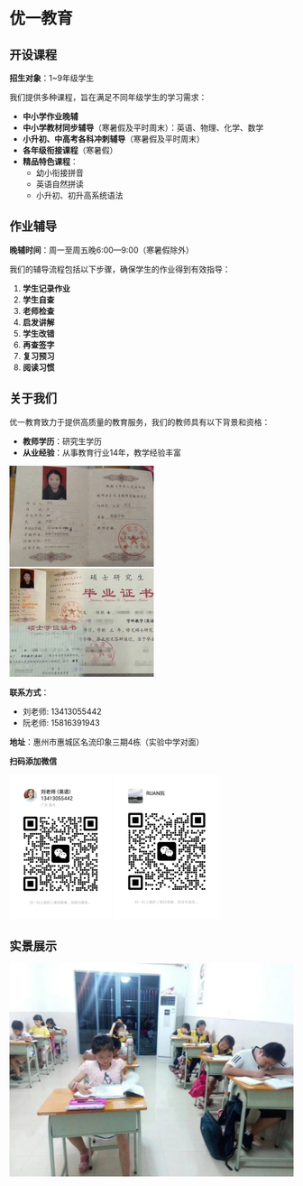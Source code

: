 # 优一教育

## 开设课程

**招生对象**：1~9年级学生

我们提供多种课程，旨在满足不同年级学生的学习需求：

- **中小学作业晚辅**
- **中小学教材同步辅导**（寒暑假及平时周末）：英语、物理、化学、数学
- **小升初、中高考各科冲刺辅导**（寒暑假及平时周末）
- **各年级衔接课程**（寒暑假）
- **精品特色课程**：
  - 幼小衔接拼音
  - 英语自然拼读
  - 小升初、初升高系统语法




## 作业辅导

**晚辅时间**：周一至周五晚6:00—9:00（寒暑假除外）

我们的辅导流程包括以下步骤，确保学生的作业得到有效指导：

1. **学生记录作业**
2. **学生自查**
3. **老师检查**
4. **启发讲解**
5. **学生改错**
6. **再查签字**
7. **复习预习**
8. **阅读习惯**


## 关于我们

优一教育致力于提供高质量的教育服务，我们的教师具有以下背景和资格：

- **教师学历**：研究生学历
- **从业经验**：从事教育行业14年，教学经验丰富

<img src="./image/image copy 4.png" alt="image" style="zoom:25%;" />
<img src="./image/image copy 5.png" alt="image copy" style="zoom:25%;" />

**联系方式**：
- 刘老师: 13413055442
- 阮老师: 15816391943


**地址**：惠州市惠城区名流印象三期4栋（实验中学对面）

**扫码添加微信**


<img src="./image/image.png" alt="image" style="zoom:25%;" />
<img src="./image/image copy.png" alt="image copy" style="zoom:25%;" />

## 实景展示
<img src="./image/image copy 3.png" alt="image"  />